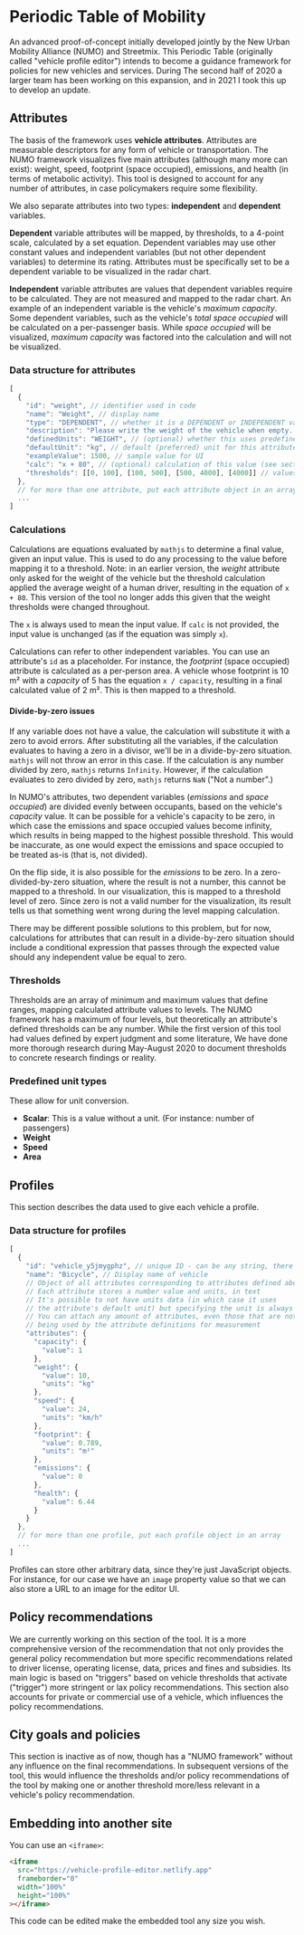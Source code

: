 # Periodic Table of Mobility

An advanced proof-of-concept initially developed jointly by the New Urban Mobility Alliance (NUMO) and Streetmix. This Periodic Table (originally called "vehicle profile editor") intends to become a guidance framework for policies for new vehicles and services. During The second half of 2020 a larger team has been working on this expansion, and in 2021 I took this up to develop an update.

## Attributes

The basis of the framework uses **vehicle attributes**. Attributes are measurable descriptors for any form of vehicle or transportation. The NUMO framework visualizes five main attributes (although many more can exist): weight, speed, footprint (space occupied), emissions, and health (in terms of metabolic activity). This tool is designed to account for any number of attributes, in case policymakers require some flexibility.

We also separate attributes into two types: **independent** and **dependent** variables.

**Dependent** variable attributes will be mapped, by thresholds, to a 4-point scale, calculated by a set equation. Dependent variables may use other constant values and independent variables (but not other dependent variables) to determine its rating. Attributes must be specifically set to be a dependent variable to be visualized in the radar chart.

**Independent** variable attributes are values that dependent variables require to be calculated. They are not measured and mapped to the radar chart. An example of an independent variable is the vehicle's _maximum capacity_. Some dependent variables, such as the vehicle's _total space occupied_ will be calculated on a per-passenger basis. While _space occupied_ will be visualized, _maximum capacity_ was factored into the calculation and will not be visualized.

### Data structure for attributes

```js
[
  {
    "id": "weight", // identifier used in code
    "name": "Weight", // display name
    "type": "DEPENDENT", // whether it is a DEPENDENT or INDEPENDENT variable
    "description": "Please write the weight of the vehicle when empty. The heavier a vehicle, the greater risk it may pose when in movement. We will add a weight of one driver as 80 kg (160 lb) for our calculations.", // description in help text
    "definedUnits": "WEIGHT", // (optional) whether this uses predefined unit types
    "defaultUnit": "kg", // default (preferred) unit for this attribute
    "exampleValue": 1500, // sample value for UI
    "calc": "x + 80", // (optional) calculation of this value (see section below)
    "thresholds": [[0, 100], [100, 500], [500, 4000], [4000]] // values mapped to a 4-point scale
  },
  // for more than one attribute, put each attribute object in an array
  ...
]
```

### Calculations

Calculations are equations evaluated by `mathjs` to determine a final value, given an input value. This is used to do any processing to the value before mapping it to a threshold. Note: in an earlier version, the _weight_ attribute only asked for the weight of the vehicle but the threshold calculation applied the average weight of a human driver, resulting in the equation of `x + 80`. This version of the tool no longer adds this given that the weight thresholds were changed throughout.

The `x` is always used to mean the input value. If `calc` is not provided, the input value is unchanged (as if the equation was simply `x`).

Calculations can refer to other independent variables. You can use an attribute's `id` as a placeholder. For instance, the _footprint_ (space occupied) attribute is calculated as a per-person area. A vehicle whose footprint is 10 m² with a _capacity_ of 5 has the equation `x / capacity`, resulting in a final calculated value of 2 m². This is then mapped to a threshold.

#### Divide-by-zero issues

If any variable does not have a value, the calculation will substitute it with a zero to avoid errors. After substituting all the variables, if the calculation evaluates to having a zero in a divisor, we'll be in a divide-by-zero situation. `mathjs` will not throw an error in this case. If the calculation is any number divided by zero, `mathjs` returns `Infinity`. However, if the calculation evaluates to zero divided by zero, `mathjs` returns `NaN` ("Not a number".)

In NUMO's attributes, two dependent variables (_emissions_ and _space occupied_) are divided evenly between occupants, based on the vehicle's _capacity_ value. It can be possible for a vehicle's capacity to be zero, in which case the emissions and space occupied values become infinity, which results in being mapped to the highest possible threshold. This would be inaccurate, as one would expect the emissions and space occupied to be treated as-is (that is, not divided).

On the flip side, it is also possible for the _emissions_ to be zero. In a zero-divided-by-zero situation, where the result is not a number, this cannot be mapped to a threshold. In our visualization, this is mapped to a threshold level of zero. Since zero is not a valid number for the visualization, its result tells us that something went wrong during the level mapping calculation.

There may be different possible solutions to this problem, but for now, calculations for attributes that can result in a divide-by-zero situation should include a conditional expression that passes through the expected value should any independent value be equal to zero.

### Thresholds

Thresholds are an array of minimum and maximum values that define ranges, mapping calculated attribute values to levels. The NUMO framework has a maximum of four levels, but theoretically an attribute's defined thresholds can be any number. While the first version of this tool had values defined by expert judgment and some literature, We have done more thorough research during May-August 2020 to document thresholds to concrete research findings or reality.

### Predefined unit types

These allow for unit conversion.

- **Scalar**: This is a value without a unit. (For instance: number of passengers)
- **Weight**
- **Speed**
- **Area**

## Profiles

This section describes the data used to give each vehicle a profile.

### Data structure for profiles

```js
[
  {
    "id": "vehicle_y5jmygphz", // unique ID - can be any string, there is no format requirement
    "name": "Bicycle", // Display name of vehicle
    // Object of all attributes corresponding to attributes defined above
    // Each attribute stores a number value and units, in text
    // It's possible to not have units data (in which case it uses
    // the attribute's default unit) but specifying the unit is always preferred.
    // You can attach any amount of attributes, even those that are not
    // being used by the attribute definitions for measurement
    "attributes": {
      "capacity": {
        "value": 1
      },
      "weight": {
        "value": 10,
        "units": "kg"
      },
      "speed": {
        "value": 24,
        "units": "km/h"
      },
      "footprint": {
        "value": 0.789,
        "units": "m²"
      },
      "emissions": {
        "value": 0
      },
      "health": {
        "value": 6.44
      }
    }
  },
  // for more than one profile, put each profile object in an array
  ...
]
```

Profiles can store other arbitrary data, since they're just JavaScript objects. For instance, for our case we have an `image` property value so that we can also store a URL to an image for the editor UI.

## Policy recommendations

We are currently working on this section of the tool. It is a more comprehensive version of the recommendation that not only provides the general policy recommendation but more specific recommendations related to driver license, operating license, data, prices and fines and subsidies. Its main logic is based on "triggers" based on vehicle thresholds that activate ("trigger") more stringent or lax policy recommendations. This section also accounts for private or commercial use of a vehicle, which influences the policy recommendations.

## City goals and policies

This section is inactive as of now, though has a "NUMO framework" without any influence on the final recommendations. In subsequent versions of the tool, this would influence the thresholds and/or policy recommendations of the tool by making one or another threshold more/less relevant in a vehicle's policy recommendation.

## Embedding into another site

You can use an `<iframe>`:

```html
<iframe
  src="https://vehicle-profile-editor.netlify.app"
  frameborder="0"
  width="100%"
  height="100%"
></iframe>
```

This code can be edited make the embedded tool any size you wish.
